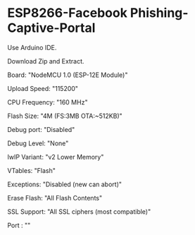 # ESP8266-Facebook Phishing-Captive-Portal
Use Arduino IDE.


Download Zip and Extract.


Board: "NodeMCU 1.0 (ESP-12E Module)"


Upload Speed: "115200"


CPU Frequency: "160 MHz"


Flash Size: "4M (FS:3MB OTA:~512KB)"


Debug port: "Disabled"


Debug Level: "None"


IwIP Variant: "v2 Lower Memory"


VTables: "Flash"


Exceptions: "Disabled (new can abort)"


Erase Flash: "All Flash Contents"


SSL Support: "All SSL ciphers (most compatible)"


Port : "<DEPENDS TO YOUR BOARD>"
